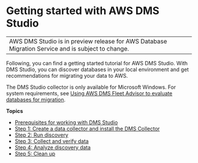 # Getting started with AWS DMS Studio<a name="CHAP_DMSStudio_GettingStarted"></a>


|  | 
| --- |
| AWS DMS Studio is in preview release for AWS Database Migration Service and is subject to change\. | 

Following, you can find a getting started tutorial for AWS DMS Studio\. With DMS Studio, you can discover databases in your local environment and get recommendations for migrating your data to AWS\.

The DMS Studio collector is only available for Microsoft Windows\. For system requirements, see [Using AWS DMS Fleet Advisor to evaluate databases for migration](CHAP_DMSStudio.FleetAdvisor.md#system.req.1)\.

**Topics**
+ [Prerequisites for working with DMS Studio](CHAP_DMSStudio_GettingStarted_Prerequisites.md)
+ [Step 1: Create a data collector and install the DMS Collector](CHAP_DMSStudio_GettingStarted_Install.md)
+ [Step 2: Run discovery](CHAP_DMSStudio_GettingStarted_Run.md)
+ [Step 3: Collect and verify data](CHAP_DMSStudio_GettingStarted_Collect.md)
+ [Step 4: Analyze discovery data](CHAP_DMSStudio_GettingStarted_Analyze.md)
+ [Step 5: Clean up](CHAP_DMSStudio_GettingStarted_Cleanup.md)